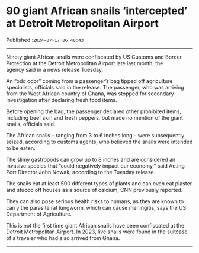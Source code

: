 # 90 giant African snails ‘intercepted’ at Detroit Metropolitan Airport

Published :`2024-07-17 06:40:43`

---

Ninety giant African snails were confiscated by US Customs and Border Protection at the Detroit Metropolitan Airport late last month, the agency said in a news release Tuesday.

An “odd odor” coming from a passenger’s bag tipped off agriculture specialists, officials said in the release. The passenger, who was arriving from the West African country of Ghana, was stopped for secondary investigation after declaring fresh food items.

Before opening the bag, the passenger declared other prohibited items, including beef skin and fresh peppers, but made no mention of the giant snails, officials said.

The African snails – ranging from 3 to 6 inches long – were subsequently seized, according to customs agents, who believed the snails were intended to be eaten.

The slimy gastropods can grow up to 8 inches and are considered an invasive species that “could negatively impact our economy,” said Acting Port Director John Nowak, according to the Tuesday release.

The snails eat at least 500 different types of plants and can even eat plaster and stucco off houses as a source of calcium, CNN previously reported.

They can also pose serious health risks to humans, as they are known to carry the parasite rat lungworm, which can cause meningitis, says the US Department of Agriculture.

This is not the first time giant African snails have been confiscated at the Detroit Metropolitan Airport. In 2023, live snails were found in the suitcase of a traveler who had also arrived from Ghana.

---

